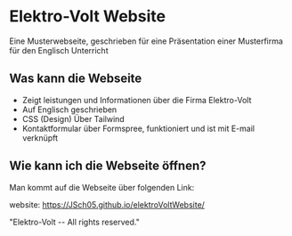 # Elektro-Volt Website
Eine Musterwebseite, geschrieben für eine Präsentation einer Musterfirma für den Englisch Unterricht

## Was kann die Webseite

- Zeigt leistungen und Informationen über die Firma Elektro-Volt
- Auf Englisch geschrieben
- CSS (Design) Über Tailwind
- Kontaktformular über Formspree, funktioniert und ist mit E-mail verknüpft

## Wie kann ich die Webseite öffnen?
Man kommt auf die Webseite über folgenden Link:

website: 
https://JSch05.github.io/elektroVoltWebsite/


"Elektro-Volt -- All rights reserved."
